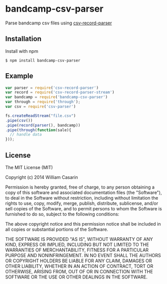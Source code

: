 
# bandcamp-csv-parser

  Parse bandcamp csv files using [csv-record-parser](https://github.com/jb55/csv-record-parser)

## Installation

  Install with npm

    $ npm install bandcamp-csv-parser

## Example

```js
var parser = require('csv-record-parser')
var record = require('csv-record-parser-stream')
var bandcamp = require('bandcamp-csv-parser')
var through = require('through');
var csv = require('csv-parser')

fs.createReadStream("file.csv")
.pipe(csv())
.pipe(record(parser(), bandcamp))
.pipe(through(function(sale){
  // handle data
}));
```


## License

  The MIT License (MIT)

  Copyright (c) 2014 William Casarin

  Permission is hereby granted, free of charge, to any person obtaining a copy
  of this software and associated documentation files (the "Software"), to deal
  in the Software without restriction, including without limitation the rights
  to use, copy, modify, merge, publish, distribute, sublicense, and/or sell
  copies of the Software, and to permit persons to whom the Software is
  furnished to do so, subject to the following conditions:

  The above copyright notice and this permission notice shall be included in
  all copies or substantial portions of the Software.

  THE SOFTWARE IS PROVIDED "AS IS", WITHOUT WARRANTY OF ANY KIND, EXPRESS OR
  IMPLIED, INCLUDING BUT NOT LIMITED TO THE WARRANTIES OF MERCHANTABILITY,
  FITNESS FOR A PARTICULAR PURPOSE AND NONINFRINGEMENT. IN NO EVENT SHALL THE
  AUTHORS OR COPYRIGHT HOLDERS BE LIABLE FOR ANY CLAIM, DAMAGES OR OTHER
  LIABILITY, WHETHER IN AN ACTION OF CONTRACT, TORT OR OTHERWISE, ARISING FROM,
  OUT OF OR IN CONNECTION WITH THE SOFTWARE OR THE USE OR OTHER DEALINGS IN
  THE SOFTWARE.
